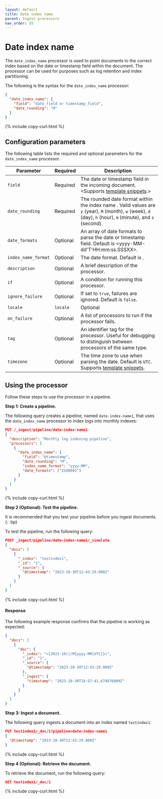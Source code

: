 ```yaml
---
layout: default
title: Date index name
parent: Ingest processors
nav_order: 55
---
```


# Date index name

The `date_index_name` processor is used to point documents to the correct index based on the date or timestamp field within the document. The processor can be used for purposes such as log retention and index partitioning.

The following is the syntax for the `date_index_name` processor:

```json
{
  "date_index_name": {
    "field": "date_field or timestamp_field",
    "date_rounding": "M"
  }
}
```
{% include copy-curl.html %}

## Configuration parameters

The following table lists the required and optional parameters for the `date_index_name` processor.

Parameter | Required | Description |
|-----------|-----------|-----------|
`field`  | Required  | The date or timestamp field in the incoming document. <Supports [template snippets]({{site.url}}{{site.baseurl}}/ingest-pipelines/create-ingest/#template-snippets).> |
`date_rounding`  | Required | The rounded date format within the index name . Valid values are `y` (year), `M` (month), `w` (week), `d` (day), `h` (hour), `m` (minute), and `s` (second). |
`date_formats` | Optional | An array of date formats to parse the date or timestamp field. Default is <yyyy-MM-dd'T'HH:mm:ss.SSSXX>. |
`index_name_format` | Optional | The date format. Default is <MM-dd-yyyy>. | Supports [template snippets]({site.url}}{{site.baseurl}}/ingest-pipelines/create-ingest/#template-snippets). |
`description`  | Optional  | A brief description of the processor.  |
`if` | Optional | A condition for running this processor. |
`ignore_failure` | Optional | If set to `true`, failures are ignored. Default is `false`. |
`locale` | `locale`  | Optional  | The locale to use when parsing the date. Default is `ENGLISH`. Supports [template snippets]({site.url}}{{site.baseurl}}/ingest-pipelines/create-ingest/#template-snippets).  |
`on_failure` | Optional | A list of processors to run if the processor fails. |
`tag` | Optional | An identifier tag for the processor. Useful for debugging to distinguish between processors of the same type. |
`timezone`  | Optional  | The time zone to use when parsing the date. Default is `UTC`. Supports [template snippets]({site.url}}{{site.baseurl}}/ingest-pipelines/create-ingest/#template-snippets). |

## Using the processor

Follow these steps to use the processor in a pipeline.

**Step 1: Create a pipeline.**

The following query creates a pipeline, named `date-index-name1`, that uses the `date_index_name` processor to index logs into monthly indexes: 

```json
PUT /_ingest/pipeline/date-index-name1
{
  "description": "Monthly log indexing pipeline",
  "processors": [
    {
      "date_index_name": {
        "field": "@timestamp",
        "date_rounding": "M",
        "index_name_format": "yyyy-MM",
        "date_formats": ["ISO8601"]
      }
    }
  ]
}
```
{% include copy-curl.html %}

**Step 2 (Optional): Test the pipeline.**

It is recommended that you test your pipeline before you ingest documents.
{: .tip}

To test the pipeline, run the following query:

```json
POST _ingest/pipeline/date-index-name1/_simulate
{
  "docs": [
    {
      "_index": "testindex1",
      "_id": "1",
      "_source": {
        "@timestamp": "2023-10-30T12:43:29.000Z"
      }
    }
  ]
}
```
{% include copy-curl.html %}

#### Response

The following example response confirms that the pipeline is working as expected:

```json
{
  "docs": [
    {
      "doc": {
        "_index": "<{2023-10||/M{yyyy-MM|UTC}}>",
        "_id": "1",
        "_source": {
          "@timestamp": "2023-10-30T12:43:29.000Z"
        },
        "_ingest": {
          "timestamp": "2023-10-30T18:57:41.674876009Z"
        }
      }
    }
  ]
}
```

**Step 3: Ingest a document.**

The following query ingests a document into an index named `testindex1`:

```json
PUT testindex1/_doc/1?pipeline=date-index-name1
{
  "@timestamp": "2023-10-30T12:43:29.000Z"
}
```
{% include copy-curl.html %}

**Step 4 (Optional): Retrieve the document.**

To retrieve the document, run the following query:

```json
GET testindex1/_doc/1
```
{% include copy-curl.html %}
